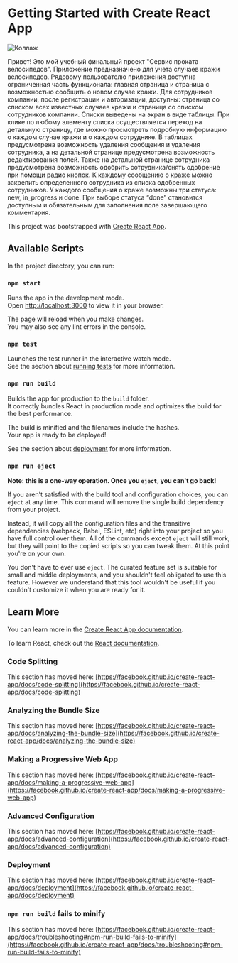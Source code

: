 # Getting Started with Create React App

![Коллаж](https://user-images.githubusercontent.com/83341999/185465189-4dd1be6a-b6fa-41b9-bf41-ab691439bd10.png)

Привет!
Это мой учебный финальный проект "Сервис проката велосипедов".  Приложение предназначено для учета случаев кражи велосипедов. 
Рядовому пользователю приложения доступна ограниченная часть функционала: главная страница и страница с возможностью сообщить о новом случае кражи.
Для сотрудников компании, после регистрации и авторизации, доступны: страница со списком всех известных случаев кражи и страница со списком сотрудников компании. Списки выведены на экран в виде таблицы. 
При клике по любому элементу списка осуществляется переход на детальную страницу, где можно просмотреть подробную информацию о каждом случае кражи и о каждом сотруднике. 
В таблицах предусмотрена возможность удаления сообщения и удаления сотрудника, а на детальной странице предусмотрена возможность редактирования полей. Также на детальной странице сотрудника предусмотрена возможность одобрить сотрудника/снять одобрение при помощи радио кнопок. 
К каждому сообщению о краже можно закрепить определенного сотрудника из списка одобренных сотрудников. 
У каждого сообщения о краже возможны три статуса: new, in_progress и done. При выборе статуса “done” становится доступным и обязательным для заполнения поле завершающего комментария.

This project was bootstrapped with [Create React App](https://github.com/facebook/create-react-app).

## Available Scripts

In the project directory, you can run:

### `npm start`

Runs the app in the development mode.\
Open [http://localhost:3000](http://localhost:3000) to view it in your browser.

The page will reload when you make changes.\
You may also see any lint errors in the console.

### `npm test`

Launches the test runner in the interactive watch mode.\
See the section about [running tests](https://facebook.github.io/create-react-app/docs/running-tests) for more information.

### `npm run build`

Builds the app for production to the `build` folder.\
It correctly bundles React in production mode and optimizes the build for the best performance.

The build is minified and the filenames include the hashes.\
Your app is ready to be deployed!

See the section about [deployment](https://facebook.github.io/create-react-app/docs/deployment) for more information.

### `npm run eject`

**Note: this is a one-way operation. Once you `eject`, you can't go back!**

If you aren't satisfied with the build tool and configuration choices, you can `eject` at any time. This command will remove the single build dependency from your project.

Instead, it will copy all the configuration files and the transitive dependencies (webpack, Babel, ESLint, etc) right into your project so you have full control over them. All of the commands except `eject` will still work, but they will point to the copied scripts so you can tweak them. At this point you're on your own.

You don't have to ever use `eject`. The curated feature set is suitable for small and middle deployments, and you shouldn't feel obligated to use this feature. However we understand that this tool wouldn't be useful if you couldn't customize it when you are ready for it.

## Learn More

You can learn more in the [Create React App documentation](https://facebook.github.io/create-react-app/docs/getting-started).

To learn React, check out the [React documentation](https://reactjs.org/).

### Code Splitting

This section has moved here: [https://facebook.github.io/create-react-app/docs/code-splitting](https://facebook.github.io/create-react-app/docs/code-splitting)

### Analyzing the Bundle Size

This section has moved here: [https://facebook.github.io/create-react-app/docs/analyzing-the-bundle-size](https://facebook.github.io/create-react-app/docs/analyzing-the-bundle-size)

### Making a Progressive Web App

This section has moved here: [https://facebook.github.io/create-react-app/docs/making-a-progressive-web-app](https://facebook.github.io/create-react-app/docs/making-a-progressive-web-app)

### Advanced Configuration

This section has moved here: [https://facebook.github.io/create-react-app/docs/advanced-configuration](https://facebook.github.io/create-react-app/docs/advanced-configuration)

### Deployment

This section has moved here: [https://facebook.github.io/create-react-app/docs/deployment](https://facebook.github.io/create-react-app/docs/deployment)

### `npm run build` fails to minify

This section has moved here: [https://facebook.github.io/create-react-app/docs/troubleshooting#npm-run-build-fails-to-minify](https://facebook.github.io/create-react-app/docs/troubleshooting#npm-run-build-fails-to-minify)
